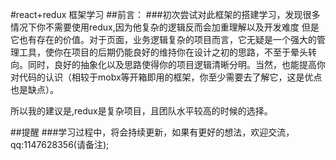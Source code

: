 #react+redux 框架学习
##前言：
###初次尝试对此框架的搭建学习，发现很多情况下你不需要使用redux,因为他复杂的逻辑反而会加重理解以及开发难度
但是它也有存在的价值。对于页面，业务逻辑复杂的项目而言，它无疑是一个强大的管理工具，使你在项目的后期仍能良好的维持你在设计之初的思路，不至于晕头转向。同时，良好的抽象化以及思路使得你的项目逻辑清晰分明。当然，也能提高你对代码的认识（相较于mobx等开箱即用的框架，你至少需要去了解它，这是优点也是缺点）。

   所以我的建议是,redux是复杂项目，且团队水平较高的时候的选择。
   
##提醒
###学习过程中，将会持续更新，如果有更好的想法，欢迎交流，qq:1147628356(请备注);   